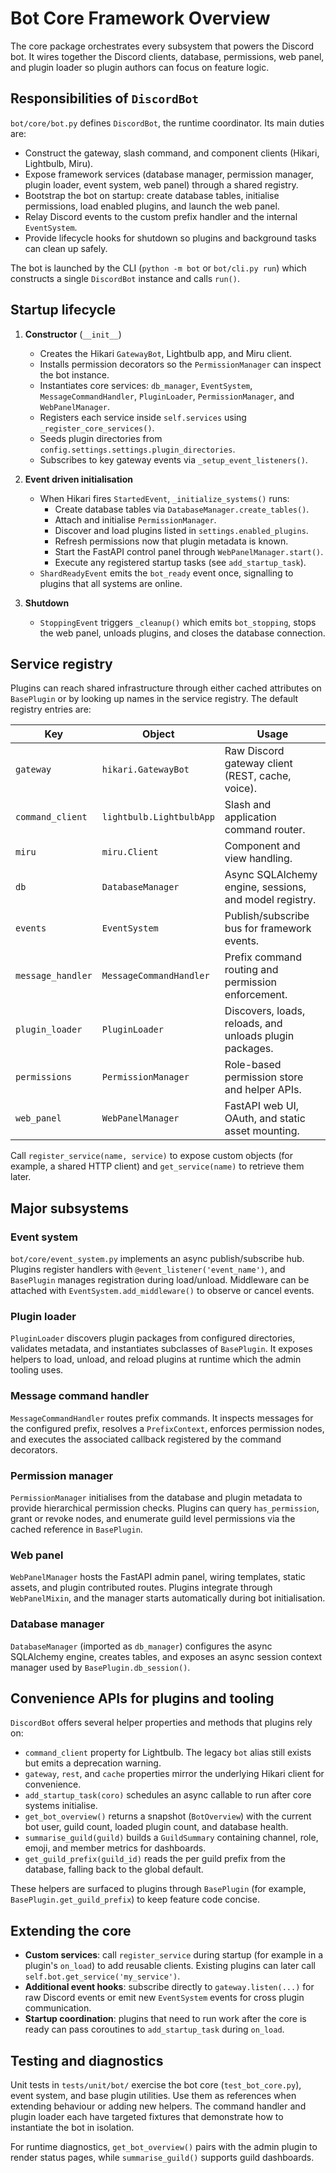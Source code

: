 # Bot Core Framework Overview

The core package orchestrates every subsystem that powers the Discord bot. It wires together the Discord clients, database, permissions, web panel, and plugin loader so plugin authors can focus on feature logic.

## Responsibilities of `DiscordBot`

`bot/core/bot.py` defines `DiscordBot`, the runtime coordinator. Its main duties are:

- Construct the gateway, slash command, and component clients (Hikari, Lightbulb, Miru).
- Expose framework services (database manager, permission manager, plugin loader, event system, web panel) through a shared registry.
- Bootstrap the bot on startup: create database tables, initialise permissions, load enabled plugins, and launch the web panel.
- Relay Discord events to the custom prefix handler and the internal `EventSystem`.
- Provide lifecycle hooks for shutdown so plugins and background tasks can clean up safely.

The bot is launched by the CLI (`python -m bot` or `bot/cli.py run`) which constructs a single `DiscordBot` instance and calls `run()`.

## Startup lifecycle

1. **Constructor** (`__init__`)
   - Creates the Hikari `GatewayBot`, Lightbulb app, and Miru client.
   - Installs permission decorators so the `PermissionManager` can inspect the bot instance.
   - Instantiates core services: `db_manager`, `EventSystem`, `MessageCommandHandler`, `PluginLoader`, `PermissionManager`, and `WebPanelManager`.
   - Registers each service inside `self.services` using `_register_core_services()`.
   - Seeds plugin directories from `config.settings.settings.plugin_directories`.
   - Subscribes to key gateway events via `_setup_event_listeners()`.

2. **Event driven initialisation**
   - When Hikari fires `StartedEvent`, `_initialize_systems()` runs:
     - Create database tables via `DatabaseManager.create_tables()`.
     - Attach and initialise `PermissionManager`.
     - Discover and load plugins listed in `settings.enabled_plugins`.
     - Refresh permissions now that plugin metadata is known.
     - Start the FastAPI control panel through `WebPanelManager.start()`.
     - Execute any registered startup tasks (see `add_startup_task`).
   - `ShardReadyEvent` emits the `bot_ready` event once, signalling to plugins that all systems are online.

3. **Shutdown**
   - `StoppingEvent` triggers `_cleanup()` which emits `bot_stopping`, stops the web panel, unloads plugins, and closes the database connection.

## Service registry

Plugins can reach shared infrastructure through either cached attributes on `BasePlugin` or by looking up names in the service registry. The default registry entries are:

| Key              | Object                                  | Usage |
| ---------------- | ---------------------------------------- | ----- |
| `gateway`        | `hikari.GatewayBot`                      | Raw Discord gateway client (REST, cache, voice). |
| `command_client` | `lightbulb.LightbulbApp`                 | Slash and application command router. |
| `miru`           | `miru.Client`                            | Component and view handling. |
| `db`             | `DatabaseManager`                        | Async SQLAlchemy engine, sessions, and model registry. |
| `events`         | `EventSystem`                            | Publish/subscribe bus for framework events. |
| `message_handler`| `MessageCommandHandler`                  | Prefix command routing and permission enforcement. |
| `plugin_loader`  | `PluginLoader`                           | Discovers, loads, reloads, and unloads plugin packages. |
| `permissions`    | `PermissionManager`                      | Role-based permission store and helper APIs. |
| `web_panel`      | `WebPanelManager`                        | FastAPI web UI, OAuth, and static asset mounting. |

Call `register_service(name, service)` to expose custom objects (for example, a shared HTTP client) and `get_service(name)` to retrieve them later.

## Major subsystems

### Event system

`bot/core/event_system.py` implements an async publish/subscribe hub. Plugins register handlers with `@event_listener('event_name')`, and `BasePlugin` manages registration during load/unload. Middleware can be attached with `EventSystem.add_middleware()` to observe or cancel events.

### Plugin loader

`PluginLoader` discovers plugin packages from configured directories, validates metadata, and instantiates subclasses of `BasePlugin`. It exposes helpers to load, unload, and reload plugins at runtime which the admin tooling uses.

### Message command handler

`MessageCommandHandler` routes prefix commands. It inspects messages for the configured prefix, resolves a `PrefixContext`, enforces permission nodes, and executes the associated callback registered by the command decorators.

### Permission manager

`PermissionManager` initialises from the database and plugin metadata to provide hierarchical permission checks. Plugins can query `has_permission`, grant or revoke nodes, and enumerate guild level permissions via the cached reference in `BasePlugin`.

### Web panel

`WebPanelManager` hosts the FastAPI admin panel, wiring templates, static assets, and plugin contributed routes. Plugins integrate through `WebPanelMixin`, and the manager starts automatically during bot initialisation.

### Database manager

`DatabaseManager` (imported as `db_manager`) configures the async SQLAlchemy engine, creates tables, and exposes an async session context manager used by `BasePlugin.db_session()`.

## Convenience APIs for plugins and tooling

`DiscordBot` offers several helper properties and methods that plugins rely on:

- `command_client` property for Lightbulb. The legacy `bot` alias still exists but emits a deprecation warning.
- `gateway`, `rest`, and `cache` properties mirror the underlying Hikari client for convenience.
- `add_startup_task(coro)` schedules an async callable to run after core systems initialise.
- `get_bot_overview()` returns a snapshot (`BotOverview`) with the current bot user, guild count, loaded plugin count, and database health.
- `summarise_guild(guild)` builds a `GuildSummary` containing channel, role, emoji, and member metrics for dashboards.
- `get_guild_prefix(guild_id)` reads the per guild prefix from the database, falling back to the global default.

These helpers are surfaced to plugins through `BasePlugin` (for example, `BasePlugin.get_guild_prefix`) to keep feature code concise.

## Extending the core

- **Custom services**: call `register_service` during startup (for example in a plugin's `on_load`) to add reusable clients. Existing plugins can later call `self.bot.get_service('my_service')`.
- **Additional event hooks**: subscribe directly to `gateway.listen(...)` for raw Discord events or emit new `EventSystem` events for cross plugin communication.
- **Startup coordination**: plugins that need to run work after the core is ready can pass coroutines to `add_startup_task` during `on_load`.

## Testing and diagnostics

Unit tests in `tests/unit/bot/` exercise the bot core (`test_bot_core.py`), event system, and base plugin utilities. Use them as references when extending behaviour or adding new helpers. The command handler and plugin loader each have targeted fixtures that demonstrate how to instantiate the bot in isolation.

For runtime diagnostics, `get_bot_overview()` pairs with the admin plugin to render status pages, while `summarise_guild()` supports guild dashboards.
